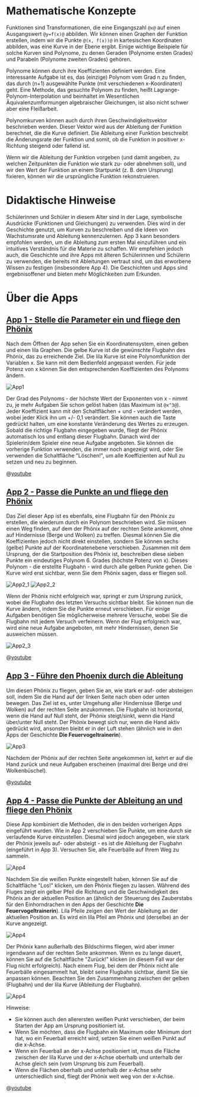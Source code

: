 # Mathematische Konzepte
Funktionen sind Transformationen, die eine Eingangszahl `@x@` auf einen Ausgangswert `@y=f(x)@` abbilden. Wir können einen Graphen der Funktion erstellen, indem wir die Punkte `@(x, f(x))@` in kartesischen Koordinaten abbilden, was eine Kurve in der Ebene ergibt. Einige wichtige Beispiele für solche Kurven sind Polynome, zu denen Geraden (Polynome ersten Grades) und Parabeln (Polynome zweiten Grades) gehören.

Polynome können durch ihre Koeffizienten definiert werden. Eine interessante Aufgabe ist es, das (einzige) Polynom vom Grad n zu finden, das durch (n+1) ausgewählte Punkte (mit verschiedenen x-Koordinaten) geht. Eine Methode, das gesuchte Polynom zu finden, heißt Lagrange-Polynom-Interpolation und beinhaltet im Wesentlichen Äquivalenzumformungen algebraischer Gleichungen, ist also nicht schwer aber eine Fleißarbeit.

Polynomkurven können auch durch ihren Geschwindigkeitsvektor beschrieben werden. Dieser Vektor wird aus der Ableitung der Funktion berechnet, die die Kurve definiert. Die Ableitung einer Funktion beschreibt die Änderungsrate der Funktion und somit, ob die Funktion in positiver x-Richtung steigend oder fallend ist.

Wenn wir die Ableitung der Funktion vorgeben (und damit angeben, zu welchen Zeitpunkten die Funktion wie stark zu- oder abnehmen soll), und wir den Wert der Funktion an einem Startpunkt (z. B. dem Ursprung) fixieren, können wir die ursprüngliche Funktion rekonstruieren.


# Didaktische Hinweise
Schülerinnen und Schüler in diesem Alter sind in der Lage, symbolische Ausdrücke (Funktionen und Gleichungen) zu verwenden. Dies wird in der Geschichte genutzt, um Kurven zu beschreiben und die Ideen von Wachstumsrate und Ableitung kennenzulernen. App 3 kann besonders empfohlen werden, um die Ableitung zum ersten Mal einzuführen und ein intuitives Verständnis für die Materie zu schaffen. Wir empfehlen jedoch auch, die Geschichte und ihre Apps mit älteren Schülerinnen und Schülerin zu verwenden, die bereits mit Ableitungen vertraut sind, um das erworbene Wissen zu festigen (insbesondere App 4). Die Geschichten und Apps sind ergebnisoffener und bieten mehr Möglichkeiten zum Erkunden.


# Über die Apps

## [App 1 - Stelle die Parameter ein und fliege den Phönix]($HUB_URL/de/apps/?appNumber=0&story=fire-3)
Nach dem Öffnen der App sehen Sie ein Koordinatensystem, einen gelben und einen lila Graphen. Die gelbe Kurve ist die gewünschte Flugbahn des Phönix, das zu erreichende Ziel. Die lila Kurve ist eine Polynomfunktion der Variablen x. Sie kann mit dem Bedienfeld angepasst werden. Für jede Potenz von x können Sie den entsprechenden Koeffizienten des Polynoms ändern.

![App1](/stories/fire-3/img/_align-center_/app1.png)

Der Grad des Polynoms - der höchste Wert der Exponenten von x - nimmt zu, je mehr Aufgaben Sie schon gelöst haben (das Maximum ist `@x^3@`). Jeder Koeffizient kann mit den Schaltflächen + und - verändert werden, wobei jeder Klick ihn um +/- 0,1 verändert. Sie können auch die Taste gedrückt halten, um eine konstante Veränderung des Wertes zu erzeugen. Sobald die richtige Flugbahn eingegeben wurde, fliegt der Phönix automatisch los und entlang dieser Flugbahn. Danach wird der Spielerin/dem Spieler eine neue Aufgabe angeboten. Sie können die vorherige Funktion verwenden, die immer noch angezeigt wird, oder Sie verwenden die Schaltfläche "Löschen!", um alle Koeffizienten auf Null zu setzen und neu zu beginnen.

@[youtube](Vgkz6XrMVIM?_align-center_)

## [App 2 - Passe die Punkte an und fliege den Phönix]($HUB_URL/de/apps/?appNumber=1&story=fire-3)

Das Ziel dieser App ist es ebenfalls, eine Flugbahn für den Phönix zu erstellen, die wiederum durch ein Polynom beschrieben wird. Sie müssen einen Weg finden, auf dem der Phönix auf der rechten Seite ankommt, ohne auf Hindernisse (Berge und Wolken) zu treffen. Diesmal können Sie die Koeffizienten jedoch nicht direkt einstellen, sondern Sie können sechs (gelbe) Punkte auf der Koordinatenebene verschieben. Zusammen mit dem Ursprung, der die Startposition des Phönix ist, beschreiben diese sieben Punkte ein eindeutiges Polynom 6. Grades (höchste Potenz von x). Dieses Polynom - die erstellte Flugbahn - wird durch alle gelben Punkte gehen. Die Kurve wird erst sichtbar, wenn Sie dem Phönix sagen, dass er fliegen soll.

![App2_1](/stories/fire-3/img/2_1.png)
![App2_2](/stories/fire-3/img/2_2.png)

Wenn der Phönix nicht erfolgreich war, springt er zum Ursprung zurück, wobei die Flugbahn des letzten Versuchs sichtbar bleibt. Sie können nun die Kurve ändern, indem Sie die Punkte erneut verschieben. Für einige Aufgaben benötigen Sie möglicherweise mehrere Versuche, wobei Sie die Flugbahn mit jedem Versuch verfeinern. Wenn der Flug erfolgreich war, wird eine neue Aufgabe angeboten, mit mehr Hindernissen, denen Sie ausweichen müssen.

![App2_3](/stories/fire-3/img/_align-center_/2_3.png)

@[youtube](4tz4YHZZWYY?_align-center_)

## [App 3 - Führe den Phoenix durch die Ableitung]($HUB_URL/de/apps/?appNumber=2&story=fire-3)

Um diesen Phönix zu fliegen, geben Sie an, wie stark er auf- oder absteigen soll, indem Sie die Hand auf der linken Seite nach oben oder unten bewegen. Das Ziel ist es, unter Umgehung aller Hindernisse (Berge und Wolken) auf der rechten Seite anzukommen. Die Flugbahn ist horizontal, wenn die Hand auf Null steht, der Phönix steigt/sinkt, wenn die Hand über/unter Null steht. Der Phönix bewegt sich nur, wenn die Hand aktiv gedrückt wird, ansonsten bleibt er in der Luft stehen (ähnlich wie in den Apps der Geschichte **Die Feuervogeltrainerin**).

![App3](/stories/fire-3/img/_align-center_/3.png)

Nachdem der Phönix auf der rechten Seite angekommen ist, kehrt er auf die Hand zurück und neue Aufgaben erscheinen (maximal drei Berge und drei Wolkenbüschel).

@[youtube](xu9rp0zH3vQ?_align-center_)

## [App 4 - Passe die Punkte der Ableitung an und fliege den Phönix]($HUB_URL/de/apps/?appNumber=3&story=fire-3)

Diese App kombiniert die Methoden, die in den beiden vorherigen Apps eingeführt wurden. Wie in App 2 verschieben Sie Punkte, um eine durch sie verlaufende Kurve einzustellen. Diesmal wird jedoch angegeben, wie stark der Phönix jeweils auf- oder absteigt - es ist die Ableitung der Flugbahn (eingeführt in App 3). Versuchen Sie, alle Feuerbälle auf Ihrem Weg zu sammeln.

![App4](/stories/fire-3/img/_align-center_/4_1.png)

Nachdem Sie die weißen Punkte eingestellt haben, können Sie auf die Schaltfläche "Los!" klicken, um den Phönix fliegen zu lassen. Während des Fluges zeigt ein gelber Pfeil die Richtung und die Geschwindigkeit des Phönix an der aktuellen Position an (ähnlich der Steuerung des Zauberstabs für den Einhorndrachen in den Apps der Geschichte **Die Feuervogeltrainerin**). Lila Pfeile zeigen den Wert der Ableitung an der aktuellen Position an. Es wird ein lila Pfeil am Phönix und (derselbe) an der Kurve angezeigt. 

![App4](/stories/fire-3/img/_align-center_/4_2.png)

Der Phönix kann außerhalb des Bildschirms fliegen, wird aber immer irgendwann auf der rechten Seite ankommen. Wenn es zu lange dauert, können Sie auf die Schaltfläche "Zurück!" klicken (in diesem Fall war der Flug nicht erfolgreich). Nach einem Flug, bei dem der Phönix nicht alle Feuerbälle eingesammelt hat, bleibt seine Flugbahn sichtbar, damit Sie sie anpassen können. Beachten Sie den Zusammenhang zwischen der gelben (Flugbahn) und der lila Kurve (Ableitung der Flugbahn).

![App4](/stories/fire-3/img/_align-center_/4_3.png)

Hinweise:
* Sie können auch den allerersten weißen Punkt verschieben, der beim Starten der App am Ursprung positioniert ist.
* Wenn Sie möchten, dass die Flugbahn ein Maximum oder Minimum dort hat, wo ein Feuerball erreicht wird, setzen Sie einen weißen Punkt auf die x-Achse.
* Wenn ein Feuerball an der x-Achse positioniert ist, muss die Fläche zwischen der lila Kurve und der x-Achse oberhalb und unterhalb der Achse gleich sein (vom Ursprung bis zum Feuerball). 
* Wenn die Flächen oberhalb und unterhalb der x-Achse sehr unterschiedlich sind, fliegt der Phönix weit weg von der x-Achse.

@[youtube](-z5_LG3fgTY?_align-center_)


